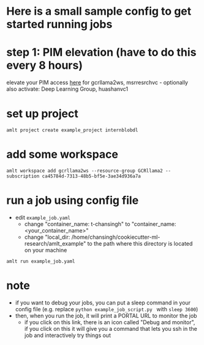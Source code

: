# Here is a small sample config to get started running jobs

# step 1: PIM elevation (have to do this every 8 hours)
elevate your PIM access [here](https://ms.portal.azure.com/#blade/Microsoft_Azure_PIMCommon/ActivationMenuBlade/azurerbac) for gcrllama2ws, msrresrchvc
	- optionally also activate: Deep Learning Group, huashanvc1

# set up project
`amlt project create example_project internblobdl`

# add some workspace
`amlt workspace add gcrllama2ws --resource-group GCRllama2 --subscription ca45784d-7313-48b5-bf5e-3ae34d936a7a`

# run a job using config file
- edit `example_job.yaml`
  - change "container_name: t-chansingh" to "container_name: <your_container_name>"
  - change "local_dir: /home/chansingh/cookiecutter-ml-research/amlt_example" to the path where this directory is located on your machine

`amlt run example_job.yaml`

# note
- if you want to debug your jobs, you can put a sleep command in your config file (e.g. replace `python example_job_script.py ` with `sleep 3600`)
- then, when you run the job, it will print a PORTAL URL to monitor the job
  - if you click on this link, there is an icon called "Debug and monitor", if you click on this it will give you a command that lets you ssh in the job and interactively try things out